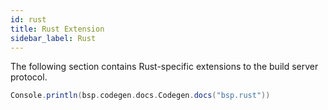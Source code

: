 ```yaml
---
id: rust
title: Rust Extension
sidebar_label: Rust
---
```


The following section contains Rust-specific extensions to the build server
protocol.

```scala mdoc:passthrough
Console.println(bsp.codegen.docs.Codegen.docs("bsp.rust"))
```
